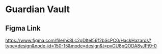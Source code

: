 # Guardian Vault

## Figma Link
https://www.figma.com/file/hs8Lc2gDItel56f2bScPC0/HackHazards?type=design&node-id=150-15&mode=design&t=pvGU8pQODA8yJPt9-0